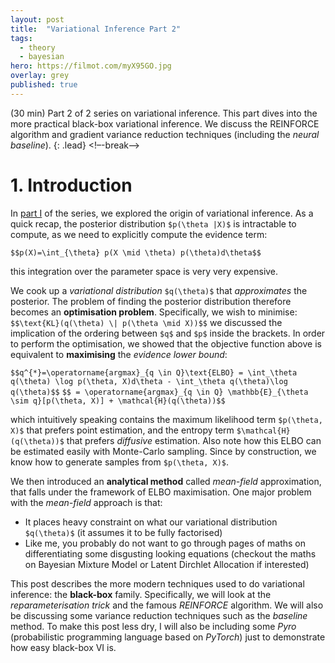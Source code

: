 ```yaml
---
layout: post
title:  "Variational Inference Part 2"
tags:
  - theory
  - bayesian
hero: https://filmot.com/myX95GO.jpg
overlay: grey
published: true
---
```

(30 min) Part 2 of 2 series on variational inference. This part dives into the more practical black-box variational inference. We discuss the REINFORCE algorithm and gradient variance reduction techniques (including the *neural baseline*).
{: .lead}
<!–-break-–>

# 1. Introduction

In [part I](http://tlublog.com/posts/vi1) of the series, we explored the origin of variational inference. As a quick recap, the posterior distribution `$p(\theta |X)$` is intractable to compute, as we need to explicitly compute the evidence term:

`$$p(X)=\int_{\theta} p(X \mid \theta) p(\theta)d\theta$$`

this integration over the parameter space is very very expensive.

We cook up a *variational distribution* `$q(\theta)$` that *approximates* the posterior. The problem of finding the posterior distribution therefore becomes an **optimisation problem**. Specifically, we wish to minimise:
`$$\text{KL}(q(\theta) \| p(\theta \mid X))$$`
we discussed the implication of the ordering between `$q$` and `$p$` inside the brackets. In order to perform the optimisation, we showed that the objective function above is equivalent to **maximising** the *evidence lower bound*:

`$$q^{*}=\operatorname{argmax}_{q \in Q}\text{ELBO} = \int_\theta q(\theta) \log p(\theta, X)d\theta - \int_\theta q(\theta)\log q(\theta)$$`
`$$ = \operatorname{argmax}_{q \in Q} \mathbb{E}_{\theta \sim q}[p(\theta, X)] + \mathcal{H}(q(\theta))$$`

which intuitively speaking contains the maximum likelihood term `$p(\theta, X)$` that prefers point estimation, and the entropy term `$\mathcal{H}(q(\theta))$` that prefers *diffusive* estimation. Also note how this ELBO can be estimated easily with Monte-Carlo sampling. Since by construction, we know how to generate samples from `$p(\theta, X)$`.

We then introduced an **analytical method** called *mean-field* approximation, that falls under the framework of ELBO maximisation. One major problem with the *mean-field* approach is that:

- It places heavy constraint on what our variational distribution `$q(\theta)$` (it assumes it to be fully factorised)
- Like me, you probably do not want to go through pages of maths on differentiating some disgusting looking equations (checkout the maths on Bayesian Mixture Model or Latent Dirchlet Allocation if interested)

This post describes the more modern techniques used to do variational inference: the **black-box** family. Specifically, we will look at the *reparameterisation trick* and the famous *REINFORCE* algorithm. We will also be discussing some variance reduction techniques such as the *baseline* method. To make this post less dry, I will also be including some *Pyro* (probabilistic programming language based on *PyTorch*) just to demonstrate how easy black-box VI is.
